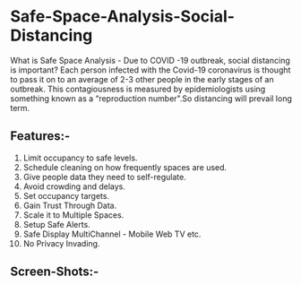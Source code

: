 # Safe-Space-Analysis-Social-Distancing

What is Safe Space Analysis - Due to COVID -19 outbreak, social distancing is important? Each person infected with the Covid-19 coronavirus is thought to pass it on to an average of 2-3 other people in the early stages of an outbreak. This contagiousness is measured by epidemiologists using something known as a “reproduction number".So distancing will prevail long term.

## Features:-

1) Limit occupancy to safe levels.
2) Schedule cleaning on how frequently spaces are used.
3) Give people data they need to self-regulate.
4) Avoid crowding and delays.
5) Set occupancy targets.
6) Gain Trust Through Data.
7) Scale it to Multiple Spaces.
8) Setup Safe Alerts.
9) Safe Display MultiChannel - Mobile Web TV etc.
10) No Privacy Invading.

## Screen-Shots:-

